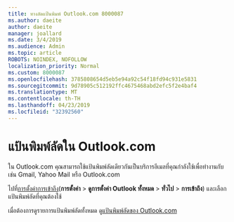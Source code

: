 ```yaml
---
title: ทางลัดแป้นพิมพ์ Outlook.com 8000087
ms.author: daeite
author: daeite
manager: joallard
ms.date: 3/4/2019
ms.audience: Admin
ms.topic: article
ROBOTS: NOINDEX, NOFOLLOW
localization_priority: Normal
ms.custom: 8000087
ms.openlocfilehash: 3785808654d5eb5e94a92c54f18fd94c931e5831
ms.sourcegitcommit: 9d78905c512192ffc4675468abd2efc5f2e4baf4
ms.translationtype: MT
ms.contentlocale: th-TH
ms.lasthandoff: 04/23/2019
ms.locfileid: "32392560"
---
```

# <a name="keyboard-shortcuts-in-outlookcom"></a>แป้นพิมพ์ลัดใน Outlook.com

ใน Outlook.com คุณสามารถใช้แป้นพิมพ์ลัดเดียวกันเป็นบริการอีเมลที่คุณกำลังใช้เพื่อทำงานกับ เช่น Gmail, Yahoo Mail หรือ Outlook.com

ไปที่[การตั้งค่าการเข้าถึง](https://go.microsoft.com/fwlink/?linkid=2080840)(**การตั้งค่า** > **ดูการตั้งค่า Outlook ทั้งหมด** > **ทั่วไป** > **การเข้าถึง**) และเลือกแป้นพิมพ์ลัดที่คุณต้องใช้

เมื่อต้องการดูรายการแป้นพิมพ์ลัดทั้งหมด ดู[แป้นพิมพ์ลัดของ Outlook.com](https://support.office.com/article/708d907e-4398-4fc6-9a9a-4fc72bccec16)